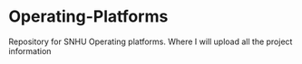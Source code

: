 # Operating-Platforms
Repository for SNHU Operating platforms.  Where I will upload all the project information

